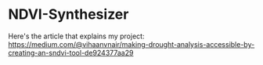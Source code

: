 # NDVI-Synthesizer
Here's the article that explains my project: https://medium.com/@vihaanvnair/making-drought-analysis-accessible-by-creating-an-sndvi-tool-de924377aa29
